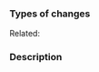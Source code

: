 ### Types of changes
<!--
Pick all that apply and remove unnecessary items from the parentheses.
- Bug fix
- Feature
- Documentation
- Testing
- Localization / Internationalization
- Refactoring, reformatting, cleanup
- Dependency version updates
- Configuration (build, project, repository, CI/CD, ...)
- Project documents (readme, ...)
- Other: _______
-->


Related: 

### Description


<!--
You may also consider adding the following sections:
### Motivation
### What is the new behavior?
### How to test
### Future improvements
-->